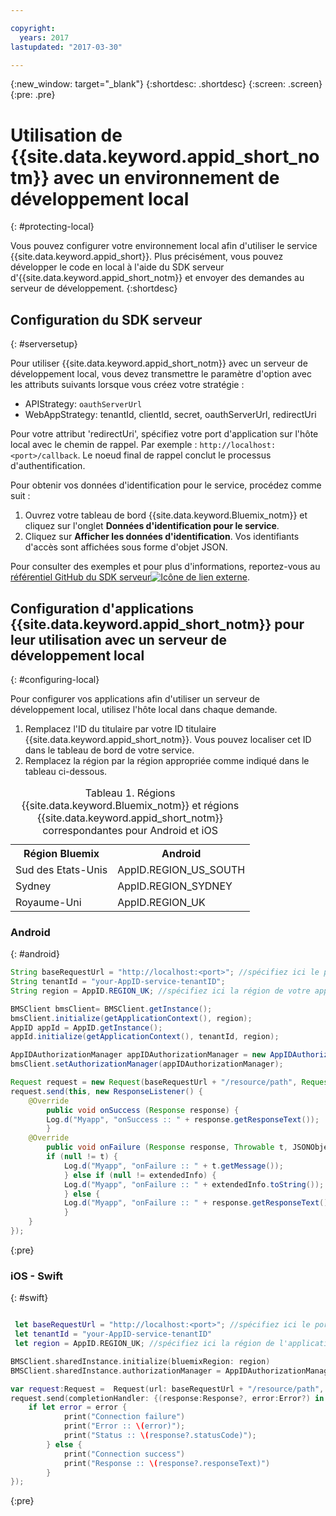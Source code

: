 ```yaml
---

copyright:
  years: 2017
lastupdated: "2017-03-30"

---
```

{:new_window: target="_blank"}
{:shortdesc: .shortdesc}
{:screen: .screen}
{:pre: .pre}



# Utilisation de {{site.data.keyword.appid_short_notm}} avec un environnement de développement local
{: #protecting-local}

Vous pouvez configurer votre environnement local afin d'utiliser le service {{site.data.keyword.appid_short}}. Plus précisément, vous pouvez développer le code en local à l'aide du SDK serveur d'{{site.data.keyword.appid_short_notm}} et envoyer des demandes au serveur de développement.
{:shortdesc}


## Configuration du SDK serveur
{: #serversetup}

Pour utiliser {{site.data.keyword.appid_short_notm}} avec un serveur de développement local, vous devez transmettre le paramètre d'option avec les attributs suivants lorsque vous créez votre stratégie :

* APIStrategy: `oauthServerUrl`
* WebAppStrategy: tenantId, clientId, secret, oauthServerUrl, redirectUri

Pour votre attribut 'redirectUri', spécifiez votre port d'application sur l'hôte local avec le chemin de rappel. Par exemple : `http://localhost:<port>/callback`. Le noeud final de rappel conclut le processus d'authentification.

Pour obtenir vos données d'identification pour le service, procédez comme suit :

1. Ouvrez votre tableau de bord {{site.data.keyword.Bluemix_notm}} et cliquez sur l'onglet **Données d'identification pour le service**.
2. Cliquez sur **Afficher les données d'identification**. Vos identifiants d'accès sont affichées sous forme d'objet JSON.

Pour consulter des exemples et pour plus d'informations, reportez-vous au <a href="https://github.com/ibm-cloud-security/appid-serversdk-nodejs" target="_blank">référentiel GitHub du SDK serveur<img src="../../icons/launch-glyph.svg" alt="Icône de lien externe"></a>.


## Configuration d'applications {{site.data.keyword.appid_short_notm}} pour leur utilisation avec un serveur de développement local
{: #configuring-local}

Pour configurer vos applications afin d'utiliser un serveur de développement local, utilisez l'hôte local dans chaque demande.

1. Remplacez l'ID du titulaire par votre ID titulaire {{site.data.keyword.appid_short_notm}}. Vous pouvez localiser cet ID dans le tableau de bord de votre service.
2. Remplacez la région par la région appropriée comme indiqué dans le tableau ci-dessous.

<table> <caption> Tableau 1. Régions {{site.data.keyword.Bluemix_notm}} et régions {{site.data.keyword.appid_short_notm}} correspondantes pour Android et iOS </caption>
<tr>
  <th> Région Bluemix </th>
  <th> Android </th>
</tr>
<tr>
  <td> Sud des Etats-Unis </td>
  <td> AppID.REGION_US_SOUTH </td>
</tr>
<tr>
  <td> Sydney </td>
  <td> AppID.REGION_SYDNEY </td>
</tr>
<tr>
  <td> Royaume-Uni </td>
  <td> AppID.REGION_UK </td>
</tr>
</table>



### Android
{: #android}
```java
String baseRequestUrl = "http://localhost:<port>"; //spécifiez ici le port d'exécution de votre serveur
String tenantId = "your-AppID-service-tenantID";
String region = AppID.REGION_UK; //spécifiez ici la région de votre application App ID. Les valeurs possibles actuellement sont : AppID.REGION_US_SOUTH, AppID.REGION_SYDNEY, ou AppID.REGION_UK.

BMSClient bmsClient= BMSClient.getInstance();
bmsClient.initialize(getApplicationContext(), region);
AppID appId = AppID.getInstance();
appId.initialize(getApplicationContext(), tenantId, region);

AppIDAuthorizationManager appIDAuthorizationManager = new AppIDAuthorizationManager(appId);
bmsClient.setAuthorizationManager(appIDAuthorizationManager);

Request request = new Request(baseRequestUrl + "/resource/path", Request.GET);
request.send(this, new ResponseListener() {
    @Override
		public void onSuccess (Response response) {
        Log.d("Myapp", "onSuccess :: " + response.getResponseText());
		}
    @Override
		public void onFailure (Response response, Throwable t, JSONObject extendedInfo) {
        if (null != t) {
            Log.d("Myapp", "onFailure :: " + t.getMessage());
			} else if (null != extendedInfo) {
            Log.d("Myapp", "onFailure :: " + extendedInfo.toString());
			} else {
            Log.d("Myapp", "onFailure :: " + response.getResponseText());
			}
    }
});
```
{:pre}

### iOS - Swift
{: #swift}
```swift

 let baseRequestUrl = "http://localhost:<port>"; //spécifiez ici le port d'exécution de votre serveur
 let tenantId = "your-AppID-service-tenantID"
 let region = AppID.REGION_UK; //spécifiez ici la région de l'application App ID. Les valeurs possibles actuellement sont : AppID.REGION_US_SOUTH, AppID.REGION_SYDNEY, ou AppID.REGION_UK.

BMSClient.sharedInstance.initialize(bluemixRegion: region)
BMSClient.sharedInstance.authorizationManager = AppIDAuthorizationManager(appid:AppID.sharedInstance)

var request:Request =  Request(url: baseRequestUrl + "/resource/path", method: HttpMethod.GET)
request.send(completionHandler: {(response:Response?, error:Error?) in
    if let error = error {
            print("Connection failure")
     		print("Error :: \(error)");
     		print("Status :: \(response?.statusCode)");
    	} else {
            print("Connection success")
            print("Response :: \(response?.responseText)")
        }
});
```
{:pre}
